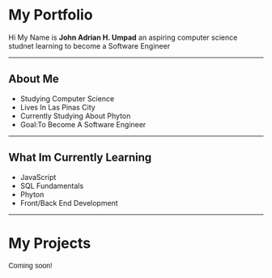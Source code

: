<!DOCTYPE html>
<html> 
    <head>
        <meta charset="UTF=8">
        <link rel="stylesheet" href="style.css">
    </head>
   <body>
      <h1> <b> My Portfolio </b> </h1>
      <p> Hi My Name is <b>John Adrian H. Umpad</b> an aspiring computer science studnet learning to become a Software Engineer </p>
      <hr>
      <h2>About Me</h2>
      <ul>
        <li>Studying Computer Science</li>
        <li>Lives In Las Pinas City</li>
        <li>Currently Studying About Phyton</li>
        <li>Goal:To Become A Software Engineer</li>
      </ul>
      <hr>
      <h2>What Im Currently Learning</h2>
      <ul>
        <li>JavaScript</li>
        <li>SQL Fundamentals</li>
        <li>Phyton</li>
        <li>Front/Back End Development</li>
      </ul>
      <hr>
      <h1>My Projects</h1>
      <p style="font-family: Arial;">Coming soon!</p>
   </body>
</html>
